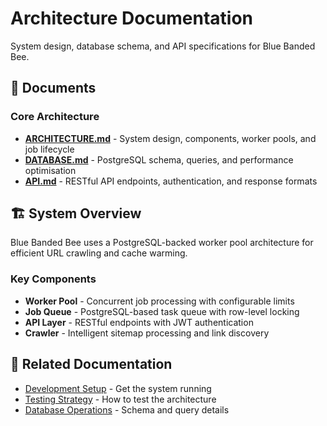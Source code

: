 # Architecture Documentation

System design, database schema, and API specifications for Blue Banded Bee.

## 📄 Documents

### Core Architecture

- **[ARCHITECTURE.md](./ARCHITECTURE.md)** - System design, components, worker
  pools, and job lifecycle
- **[DATABASE.md](./DATABASE.md)** - PostgreSQL schema, queries, and performance
  optimisation
- **[API.md](./API.md)** - RESTful API endpoints, authentication, and response
  formats

## 🏗️ System Overview

Blue Banded Bee uses a PostgreSQL-backed worker pool architecture for efficient
URL crawling and cache warming.

### Key Components

- **Worker Pool** - Concurrent job processing with configurable limits
- **Job Queue** - PostgreSQL-based task queue with row-level locking
- **API Layer** - RESTful endpoints with JWT authentication
- **Crawler** - Intelligent sitemap processing and link discovery

## 🔗 Related Documentation

- [Development Setup](../development/DEVELOPMENT.md) - Get the system running
- [Testing Strategy](../testing/) - How to test the architecture
- [Database Operations](./DATABASE.md) - Schema and query details
